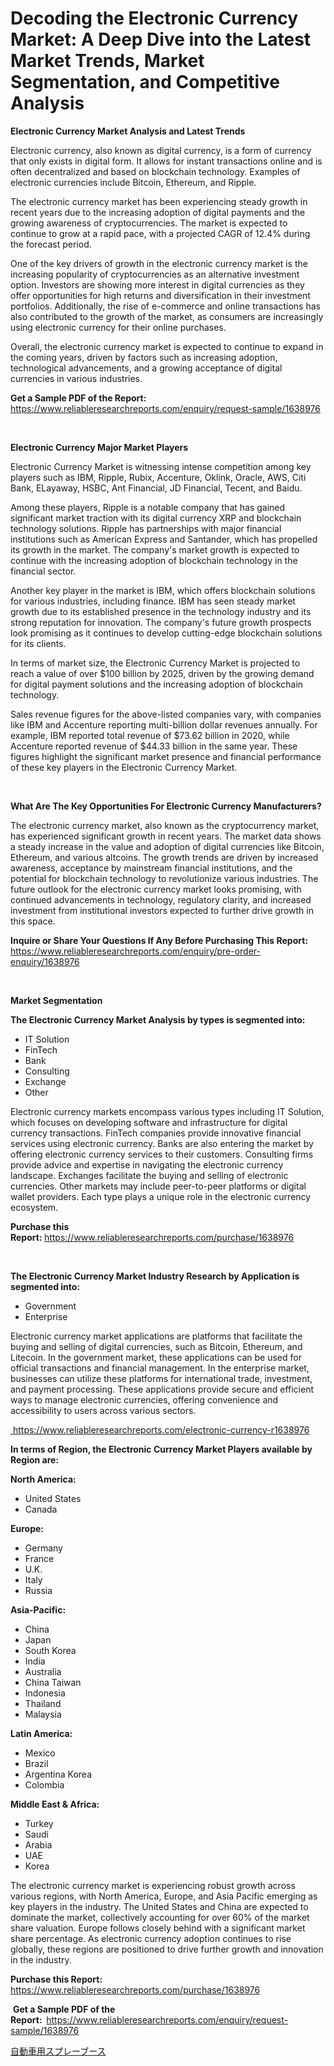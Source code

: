 <p><h1>Decoding the Electronic Currency Market: A Deep Dive into the Latest Market Trends, Market Segmentation, and Competitive Analysis</h1></p><p><strong>Electronic Currency Market Analysis and Latest Trends</strong></p>
<p><p>Electronic currency, also known as digital currency, is a form of currency that only exists in digital form. It allows for instant transactions online and is often decentralized and based on blockchain technology. Examples of electronic currencies include Bitcoin, Ethereum, and Ripple.</p><p>The electronic currency market has been experiencing steady growth in recent years due to the increasing adoption of digital payments and the growing awareness of cryptocurrencies. The market is expected to continue to grow at a rapid pace, with a projected CAGR of 12.4% during the forecast period.</p><p>One of the key drivers of growth in the electronic currency market is the increasing popularity of cryptocurrencies as an alternative investment option. Investors are showing more interest in digital currencies as they offer opportunities for high returns and diversification in their investment portfolios. Additionally, the rise of e-commerce and online transactions has also contributed to the growth of the market, as consumers are increasingly using electronic currency for their online purchases.</p><p>Overall, the electronic currency market is expected to continue to expand in the coming years, driven by factors such as increasing adoption, technological advancements, and a growing acceptance of digital currencies in various industries.</p></p>
<p><strong>Get a Sample PDF of the Report:&nbsp;</strong> <a href="https://www.reliableresearchreports.com/enquiry/request-sample/1638976">https://www.reliableresearchreports.com/enquiry/request-sample/1638976</a></p>
<p>&nbsp;</p>
<p><strong>Electronic Currency Major Market Players</strong></p>
<p><p>Electronic Currency Market is witnessing intense competition among key players such as IBM, Ripple, Rubix, Accenture, Oklink, Oracle, AWS, Citi Bank, ELayaway, HSBC, Ant Financial, JD Financial, Tecent, and Baidu.</p><p>Among these players, Ripple is a notable company that has gained significant market traction with its digital currency XRP and blockchain technology solutions. Ripple has partnerships with major financial institutions such as American Express and Santander, which has propelled its growth in the market. The company's market growth is expected to continue with the increasing adoption of blockchain technology in the financial sector.</p><p>Another key player in the market is IBM, which offers blockchain solutions for various industries, including finance. IBM has seen steady market growth due to its established presence in the technology industry and its strong reputation for innovation. The company's future growth prospects look promising as it continues to develop cutting-edge blockchain solutions for its clients.</p><p>In terms of market size, the Electronic Currency Market is projected to reach a value of over $100 billion by 2025, driven by the growing demand for digital payment solutions and the increasing adoption of blockchain technology.</p><p>Sales revenue figures for the above-listed companies vary, with companies like IBM and Accenture reporting multi-billion dollar revenues annually. For example, IBM reported total revenue of $73.62 billion in 2020, while Accenture reported revenue of $44.33 billion in the same year. These figures highlight the significant market presence and financial performance of these key players in the Electronic Currency Market.</p></p>
<p>&nbsp;</p>
<p><strong>What Are The Key Opportunities For Electronic Currency Manufacturers?</strong></p>
<p><p>The electronic currency market, also known as the cryptocurrency market, has experienced significant growth in recent years. The market data shows a steady increase in the value and adoption of digital currencies like Bitcoin, Ethereum, and various altcoins. The growth trends are driven by increased awareness, acceptance by mainstream financial institutions, and the potential for blockchain technology to revolutionize various industries. The future outlook for the electronic currency market looks promising, with continued advancements in technology, regulatory clarity, and increased investment from institutional investors expected to further drive growth in this space.</p></p>
<p><strong>Inquire or Share Your Questions If Any Before Purchasing This Report:</strong> <a href="https://www.reliableresearchreports.com/enquiry/pre-order-enquiry/1638976">https://www.reliableresearchreports.com/enquiry/pre-order-enquiry/1638976</a></p>
<p>&nbsp;</p>
<p><strong>Market Segmentation</strong></p>
<p><strong>The Electronic Currency Market Analysis by types is segmented into:</strong></p>
<p><ul><li>IT Solution</li><li>FinTech</li><li>Bank</li><li>Consulting</li><li>Exchange</li><li>Other</li></ul></p>
<p><p>Electronic currency markets encompass various types including IT Solution, which focuses on developing software and infrastructure for digital currency transactions. FinTech companies provide innovative financial services using electronic currency. Banks are also entering the market by offering electronic currency services to their customers. Consulting firms provide advice and expertise in navigating the electronic currency landscape. Exchanges facilitate the buying and selling of electronic currencies. Other markets may include peer-to-peer platforms or digital wallet providers. Each type plays a unique role in the electronic currency ecosystem.</p></p>
<p><strong>Purchase this Report:&nbsp;</strong><a href="https://www.reliableresearchreports.com/purchase/1638976">https://www.reliableresearchreports.com/purchase/1638976</a></p>
<p>&nbsp;</p>
<p><strong>The Electronic Currency Market Industry Research by Application is segmented into:</strong></p>
<p><ul><li>Government</li><li>Enterprise</li></ul></p>
<p><p>Electronic currency market applications are platforms that facilitate the buying and selling of digital currencies, such as Bitcoin, Ethereum, and Litecoin. In the government market, these applications can be used for official transactions and financial management. In the enterprise market, businesses can utilize these platforms for international trade, investment, and payment processing. These applications provide secure and efficient ways to manage electronic currencies, offering convenience and accessibility to users across various sectors.</p></p>
<p><a href="https://www.reliableresearchreports.com/electronic-currency-r1638976">&nbsp;https://www.reliableresearchreports.com/electronic-currency-r1638976</a></p>
<p><strong>In terms of Region, the Electronic Currency Market Players available by Region are:</strong></p>
<p>
    <p> <strong> North America: </strong>
        <ul>
            <li>United States</li>
            <li>Canada</li>
        </ul>
        </p> 
    <p> <strong> Europe: </strong>
        <ul>
            <li>Germany</li>
            <li>France</li>
            <li>U.K.</li>
            <li>Italy</li>
            <li>Russia</li>
        </ul>
        </p> 
    <p> <strong> Asia-Pacific: </strong>
        <ul>
            <li>China</li>
            <li>Japan</li>
            <li>South Korea</li>
            <li>India</li>
            <li>Australia</li>
            <li>China Taiwan</li>
            <li>Indonesia</li>
            <li>Thailand</li>
            <li>Malaysia</li>
        </ul>
        </p> 
    <p> <strong> Latin America: </strong>
        <ul>
            <li>Mexico</li>
            <li>Brazil</li>
            <li>Argentina Korea</li>
            <li>Colombia</li>
        </ul>
        </p> 
    <p> <strong> Middle East & Africa: </strong>
        <ul>
            <li>Turkey</li>
            <li>Saudi</li>
            <li>Arabia</li>
            <li>UAE</li>
            <li>Korea</li>
        </ul>
    </p>
    </p>
<p><p>The electronic currency market is experiencing robust growth across various regions, with North America, Europe, and Asia Pacific emerging as key players in the industry. The United States and China are expected to dominate the market, collectively accounting for over 60% of the market share valuation. Europe follows closely behind with a significant market share percentage. As electronic currency adoption continues to rise globally, these regions are positioned to drive further growth and innovation in the industry.</p></p>
<p><strong>Purchase this Report: </strong><a href="https://www.reliableresearchreports.com/purchase/1638976">https://www.reliableresearchreports.com/purchase/1638976</a></p>
<p>&nbsp;<strong>Get a Sample PDF of the Report:&nbsp;&nbsp;</strong><a href="https://www.reliableresearchreports.com/enquiry/request-sample/1638976">https://www.reliableresearchreports.com/enquiry/request-sample/1638976</a></p>
<p><strong></strong></p>
<p><p><a href="https://github.com/mares423/Market-Research-Report-List-1/blob/main/686855759734.md">自動車用スプレーブース</a></p></p>